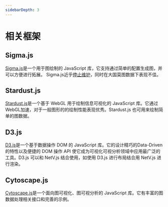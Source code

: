 ```yaml
---
sidebarDepth: 3
---
```


# 相关框架

<!-- ## FPS 测试 -->
<!-- <img :src="$withBase('/fps-table-zh.jpg')" alt="fps-table-zh"> -->
<!-- <img :src="$withBase('/fps-line.jpg')" alt="fps-line"> -->

## Sigma.js

[Sigma.js](http://sigmajs.org/)是一个用于图绘制的 JavaScript 库，它支持通过简单的配置生成图，并可以方便进行拓展。
Sigma.js近乎[停止维护](https://github.com/jacomyal/sigma.js/releases/)，同时在大国莫图数据下表现不佳。

## Stardust.js

[Stardust.js](https://stardustjs.github.io/)是一个基于 WebGL 用于绘制信息可视化的 JavaScript 库。它通过WebGL加速，对于一般图形的的绘制性能表现优秀。Stardust.js 也可用来绘制简单的图数据。
<!-- 但是它只支持渲染绘制，不是针对于图数据、图可视化的而进行开发驱动的库。 -->
<!-- 同时他近乎[停止维护](https://github.com/stardustjs/)。 -->

<!-- ## D3.js (D3-SVG, D3-Canvas) -->
## D3.js

[D3.js](https://d3js.org/)是一个基于数据操作 DOM 的 JavaScript 库。它的设计精巧的Data-Driven的特性以及便捷的 DOM 操作 API 使它成为可视化可视分析领域中应用最广泛的工具。D3.js 可以和 NetV.js 结合使用，如使用 D3.js 进行布局结合用 NetV.js 进行渲染。
<!-- 在对于图的支持来讲，它并不支持大规模图数据的渲染，并不是为可视分析为最终目的而进行开发驱动的库。 -->
<!-- 但是它是可视化可视分析领域中应用最广泛的工具，我们未来会支持基于 D3.js 来应用我们的 NetV 引擎。 -->

## Cytoscape.js

[Cytoscape.js](https://js.cytoscape.org/)是一个面向图可视化、图可视分析的 JavaScript 库。它有丰富的图数据处理相关接口和完善的示例。